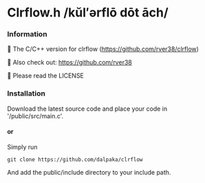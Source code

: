 # Clrflow.h /kŭl′ərflō dōt āch/

### Information
👋 The C/C++ version for clrflow (https://github.com/rver38/clrflow)

🤝 Also check out: https://github.com/rver38

🙏 Please read the LICENSE


### Installation
Download the latest source code and place your code in '/public/src/main.c'.

#### or 

Simply run 

```
git clone https://github.com/dalpaka/clrflow
```

And add the public/include directory to your include path.
